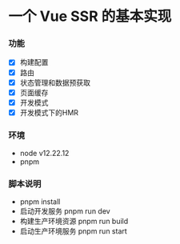 # 一个 Vue SSR 的基本实现

### 功能
- [x] 构建配置
- [x] 路由
- [x] 状态管理和数据预获取
- [x] 页面缓存
- [x] 开发模式
- [x] 开发模式下的HMR

### 环境
- node v12.22.12
- pnpm
### 脚本说明
- pnpm install
- 启动开发服务 pnpm run dev
- 构建生产环境资源 pnpm run build
- 启动生产环境服务 pnpm run start
